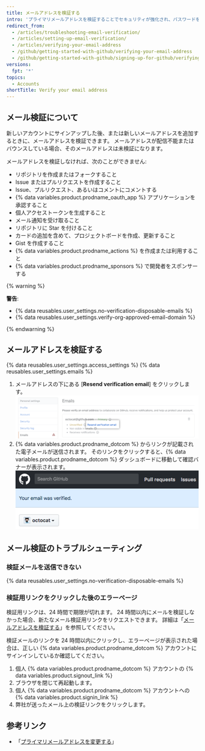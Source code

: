```yaml
---
title: メールアドレスを検証する
intro: 'プライマリメールアドレスを検証することでセキュリティが強化され、パスワードを忘れた場合、{% data variables.product.prodname_dotcom %} スタッフによる支援がさらに充実し、{% data variables.product.prodname_dotcom %} のその他の機能にアクセスできるようになります。'
redirect_from:
  - /articles/troubleshooting-email-verification/
  - /articles/setting-up-email-verification/
  - /articles/verifying-your-email-address
  - /github/getting-started-with-github/verifying-your-email-address
  - /github/getting-started-with-github/signing-up-for-github/verifying-your-email-address
versions:
  fpt: '*'
topics:
  - Accounts
shortTitle: Verify your email address
---
```


## メール検証について

新しいアカウントにサインアップした後、または新しいメールアドレスを追加するときに、メールアドレスを検証できます。 メールアドレスが配信不能またはバウンスしている場合、そのメールアドレスは未検証になります。

メールアドレスを検証しなければ、次のことができません:
  - リポジトリを作成またはフォークすること
  - Issue またはプルリクエストを作成すること
  - Issue、プルリクエスト、あるいはコメントにコメントする
  - {% data variables.product.prodname_oauth_app %} アプリケーションを承認すること
  - 個人アクセストークンを生成すること
  - メール通知を受け取ること
  - リポジトリに Star を付けること
  - カードの追加を含めて、プロジェクトボードを作成、更新すること
  - Gist を作成すること
  - {% data variables.product.prodname_actions %} を作成または利用すること
  - {% data variables.product.prodname_sponsors %} で開発者をスポンサーする

{% warning %}

**警告**:

- {% data reusables.user_settings.no-verification-disposable-emails %}
- {% data reusables.user_settings.verify-org-approved-email-domain %}

{% endwarning %}

## メールアドレスを検証する

{% data reusables.user_settings.access_settings %}
{% data reusables.user_settings.emails %}
1. メールアドレスの下にある [**Resend verification email**] をクリックします。 ![[Resend verification email] リンク](/assets/images/help/settings/email-verify-button.png)
4. {% data variables.product.prodname_dotcom %} からリンクが記載された電子メールが送信されます。 そのリンクをクリックすると、{% data variables.product.prodname_dotcom %} ダッシュボードに移動して確認バナーが表示されます。 ![メールが検証されたことを知らせるバナー](/assets/images/help/settings/email-verification-confirmation-banner.png)

## メール検証のトラブルシューティング

### 検証メールを送信できない

{% data reusables.user_settings.no-verification-disposable-emails %}

### 検証用リンクをクリックした後のエラーページ

検証用リンクは、24 時間で期限が切れます。 24 時間以内にメールを検証しなかった場合、新たなメール検証用リンクをリクエストできます。 詳細は「[メールアドレスを検証する](/articles/verifying-your-email-address)」を参照してください。

検証メールのリンクを 24 時間以内にクリックし、エラーページが表示された場合は、正しい {% data variables.product.prodname_dotcom %} アカウントにサインインしているか確認してください。

1. 個人 {% data variables.product.prodname_dotcom %} アカウントの {% data variables.product.signout_link %}
2. ブラウザを閉じて再起動します。
3. 個人 {% data variables.product.prodname_dotcom %} アカウントへの {% data variables.product.signin_link %}
4. 弊社が送ったメール上の検証リンクをクリックします。

## 参考リンク

- 「[プライマリメールアドレスを変更する](/articles/changing-your-primary-email-address)」
